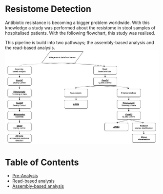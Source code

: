 # Resistome Detection

Antibiotic resistance is becoming a bigger problem worldwide. 
With this knowledge a study was performed about the resistome in stool samples of hospitalised patients. 
With the following flowchart, this study was realised. 

This pipeline is build into two pathways; the assembly-based analysis and the read-based analysis. 
![Flowchart](https://github.com/Cynthiavlu/ResistomeDetection/blob/master/Flowchart%20V6.jpg?raw=true)

# Table of Contents
* [Pre-Analysis](https://github.com/Cynthiavlu/ResistomeDetection/tree/master/Pre-analysis)
* [Read-based analysis](https://github.com/Cynthiavlu/ResistomeDetection/tree/master/Read-based)
* [Assembly-based analysis](https://github.com/Cynthiavlu/ResistomeDetection/tree/master/Assembly-based)

